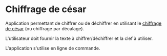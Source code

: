# Chiffrage de césar
Application permettant de chiffrer ou de déchiffrer en utilisant le [chiffrage de césar](https://fr.wikipedia.org/wiki/Chiffrement_par_d%C3%A9calage) (ou chiffrage par décalage).

L'utilisateur doit fournir la texte à chiffrer/déchiffrer et la clef à utiliser.

L'application s'utilise en ligne de commande.
